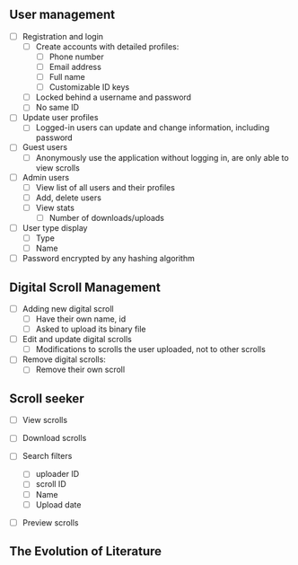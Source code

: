 ## User management
- [ ] Registration and login
	- [ ] Create accounts with detailed profiles:
		- [ ] Phone number
		- [ ] Email address
		- [ ] Full name
		- [ ] Customizable ID keys
	- [ ] Locked behind a username and password
	- [ ] No same ID

- [ ] Update user profiles
	- [ ] Logged-in users can update and change information, including password

- [ ] Guest users
	- [ ] Anonymously use the application without logging in, are only able to view scrolls

- [ ] Admin users
	- [ ] View list of all users and their profiles
	- [ ] Add, delete users
	- [ ] View stats
		- [ ] Number of downloads/uploads

- [ ] User type display
	- [ ] Type
	- [ ] Name

- [ ] Password encrypted by any hashing algorithm

## Digital Scroll Management
- [ ] Adding new digital scroll
	- [ ] Have their own name, id
	- [ ] Asked to upload its binary file

- [ ] Edit and update digital scrolls
	- [ ] Modifications to scrolls the user uploaded, not to other scrolls

- [ ]  Remove digital scrolls:
	- [ ] Remove their own scroll

## Scroll seeker
- [ ] View scrolls

- [ ] Download scrolls

- [ ] Search filters
	- [ ] uploader ID
	- [ ] scroll ID
	- [ ] Name
	- [ ] Upload date

- [ ] Preview scrolls

## The Evolution of Literature
